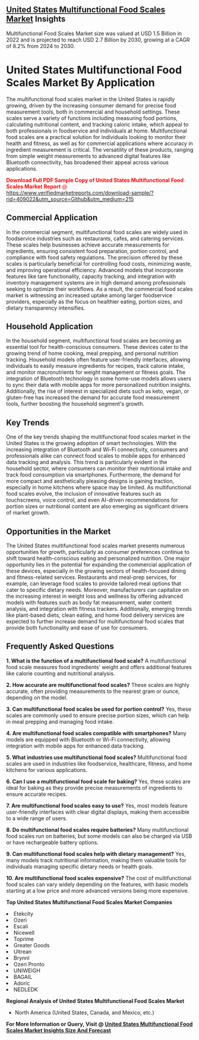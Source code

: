 <h2><a href="https://www.verifiedmarketreports.com/download-sample/?rid=409022&amp;utm_source=Github&amp;utm_medium=215" target="_blank">United States Multifunctional Food Scales Market</a> Insights</h2><p>Multifunctional Food Scales Market size was valued at USD 1.5 Billion in 2022 and is projected to reach USD 2.7 Billion by 2030, growing at a CAGR of 8.2% from 2024 to 2030.</p><p> <h1>United States Multifunctional Food Scales Market By Application</h1> <p>The multifunctional food scales market in the United States is rapidly growing, driven by the increasing consumer demand for precise food measurement tools, both in commercial and household settings. These scales serve a variety of functions including measuring food portions, calculating nutritional content, and tracking caloric intake, which appeal to both professionals in foodservice and individuals at home. Multifunctional food scales are a practical solution for individuals looking to monitor their health and fitness, as well as for commercial applications where accuracy in ingredient measurement is critical. The versatility of these products, ranging from simple weight measurements to advanced digital features like Bluetooth connectivity, has broadened their appeal across various applications. <p><span class=""><span style="color: #ff0000;"><strong>Download Full PDF Sample Copy of United States Multifunctional Food Scales Market Report</strong> @ </span><a href="https://www.verifiedmarketreports.com/download-sample/?rid=409022&amp;utm_source=Github&amp;utm_medium=215" target="_blank">https://www.verifiedmarketreports.com/download-sample/?rid=409022&amp;utm_source=Github&amp;utm_medium=215</a></span></p> <h2>Commercial Application</h2> <p>In the commercial segment, multifunctional food scales are widely used in foodservice industries such as restaurants, cafes, and catering services. These scales help businesses achieve accurate measurements for ingredients, ensuring consistent food preparation, portion control, and compliance with food safety regulations. The precision offered by these scales is particularly beneficial for controlling food costs, minimizing waste, and improving operational efficiency. Advanced models that incorporate features like tare functionality, capacity tracking, and integration with inventory management systems are in high demand among professionals seeking to optimize their workflows. As a result, the commercial food scales market is witnessing an increased uptake among larger foodservice providers, especially as the focus on healthier eating, portion sizes, and dietary transparency intensifies. <h2>Household Application</h2> <p>In the household segment, multifunctional food scales are becoming an essential tool for health-conscious consumers. These devices cater to the growing trend of home cooking, meal prepping, and personal nutrition tracking. Household models often feature user-friendly interfaces, allowing individuals to easily measure ingredients for recipes, track calorie intake, and monitor macronutrients for weight management or fitness goals. The integration of Bluetooth technology in some home-use models allows users to sync their data with mobile apps for more personalized nutrition insights. Additionally, the rise of interest in specialized diets such as keto, vegan, or gluten-free has increased the demand for accurate food measurement tools, further boosting the household segment's growth. <h2>Key Trends</h2> <p>One of the key trends shaping the multifunctional food scales market in the United States is the growing adoption of smart technologies. With the increasing integration of Bluetooth and Wi-Fi connectivity, consumers and professionals alike can connect food scales to mobile apps for enhanced data tracking and analysis. This trend is particularly evident in the household sector, where consumers can monitor their nutritional intake and track food consumption via smartphones. Furthermore, the demand for more compact and aesthetically pleasing designs is gaining traction, especially in home kitchens where space may be limited. As multifunctional food scales evolve, the inclusion of innovative features such as touchscreens, voice control, and even AI-driven recommendations for portion sizes or nutritional content are also emerging as significant drivers of market growth. <h2>Opportunities in the Market</h2> <p>The United States multifunctional food scales market presents numerous opportunities for growth, particularly as consumer preferences continue to shift toward health-conscious eating and personalized nutrition. One major opportunity lies in the potential for expanding the commercial application of these devices, especially in the growing sectors of health-focused dining and fitness-related services. Restaurants and meal-prep services, for example, can leverage food scales to provide tailored meal options that cater to specific dietary needs. Moreover, manufacturers can capitalize on the increasing interest in weight loss and wellness by offering advanced models with features such as body fat measurement, water content analysis, and integration with fitness trackers. Additionally, emerging trends like plant-based diets, clean eating, and home food delivery services are expected to further increase demand for multifunctional food scales that provide both functionality and ease of use for consumers. <h2>Frequently Asked Questions</h2> <p><strong>1. What is the function of a multifunctional food scale?</strong> A multifunctional food scale measures food ingredients' weight and offers additional features like calorie counting and nutritional analysis.</p> <p><strong>2. How accurate are multifunctional food scales?</strong> These scales are highly accurate, often providing measurements to the nearest gram or ounce, depending on the model.</p> <p><strong>3. Can multifunctional food scales be used for portion control?</strong> Yes, these scales are commonly used to ensure precise portion sizes, which can help in meal prepping and managing food intake.</p> <p><strong>4. Are multifunctional food scales compatible with smartphones?</strong> Many models are equipped with Bluetooth or Wi-Fi connectivity, allowing integration with mobile apps for enhanced data tracking.</p> <p><strong>5. What industries use multifunctional food scales?</strong> Multifunctional food scales are used in industries like foodservice, healthcare, fitness, and home kitchens for various applications.</p> <p><strong>6. Can I use a multifunctional food scale for baking?</strong> Yes, these scales are ideal for baking as they provide precise measurements of ingredients to ensure accurate recipes.</p> <p><strong>7. Are multifunctional food scales easy to use?</strong> Yes, most models feature user-friendly interfaces with clear digital displays, making them accessible to a wide range of users.</p> <p><strong>8. Do multifunctional food scales require batteries?</strong> Many multifunctional food scales run on batteries, but some models can also be charged via USB or have rechargeable battery options.</p> <p><strong>9. Can multifunctional food scales help with dietary management?</strong> Yes, many models track nutritional information, making them valuable tools for individuals managing specific dietary needs or health goals.</p> <p><strong>10. Are multifunctional food scales expensive?</strong> The cost of multifunctional food scales can vary widely depending on the features, with basic models starting at a low price and more advanced versions being more expensive.</p> </p><p><strong>Top United States Multifunctional Food Scales Market Companies</strong></p><div data-test-id=""><p><li>Etekcity</li><li> Ozeri</li><li> Escali</li><li> Nicewell</li><li> Toprime</li><li> Greater Goods</li><li> Ultrean</li><li> Brynnl</li><li> Ozeri Pronto</li><li> UNIWEIGH</li><li> BAGAIL</li><li> Adoric</li><li> NEDLEDK</li></p><div><strong>Regional Analysis of&nbsp;United States Multifunctional Food Scales Market</strong></div><ul><li dir="ltr"><p dir="ltr">North America&nbsp;(United States, Canada, and Mexico, etc.)</p></li></ul><p><strong>For More Information or Query, Visit @&nbsp;</strong><strong><a href="https://www.verifiedmarketreports.com/product/multifunctional-food-scales-market/?utm_source=Github&amp;utm_medium=215" target="_blank">United States Multifunctional Food Scales Market Insights Size And Forecast</a></strong></p></div>
